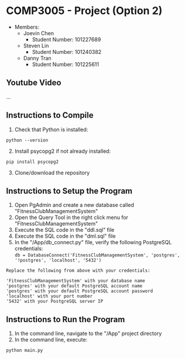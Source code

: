 # COMP3005 - Project (Option 2)
- Members:
  - Joevin Chen
    - Student Number: 101227689
  - Steven Lin
    - Student Number: 101240382
  - Danny Tran
    - Student Number: 101225611

## Youtube Video
...

## Instructions to Compile
1. Check that Python is installed:
```
python --version
```
2. Install psycopg2 if not already installed:
```
pip install psycopg2
```
3. Clone/download the repository

## Instructions to Setup the Program
1. Open PgAdmin and create a new database called "FitnessClubManagementSystem"
2. Open the Query Tool in the right click menu for "FitnessClubManagementSystem"
3. Execute the SQL code in the "ddl.sql" file
4. Execute the SQL code in the "dml.sql" file
5. In the "/App/db_connect.py" file, verify the following PostgreSQL credentials:  
```db = DatabaseConnect('FitnessClubManagementSystem', 'postgres', '!postgres', 'localhost', '5432')```
```
Replace the following from above with your credentials:

'FitnessClubManagementSystem' with your database name
'postgres' with your default PostgreSQL account name
'postgres' with your default PostgreSQL account password
'localhost' with your port number
'5432' with your PostgreSQL server IP
```

## Instructions to Run the Program
1. In the command line, navigate to the "/App" project directory
2. In the command line, execute:
```
python main.py
```
